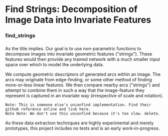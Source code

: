 # Find Strings: Decomposition of Image Data into Invariate Features
### find_strings
###

As the title implies. Our goal is to use non-parametric functions to decompose images into invariate geometric features ("strings"). These features would then provide any trained network with a much smaller input space over which to model the underlying data.

We compute geometric descriptors of generated arcs within an image. The arcs may originate from edge-finding, or some other method of finding more-or-less linear features. We then compare nearby arcs ("strings") and attempt to combine them in such a way that the image-feature they represent is captured in an invariate way (irrespective of scale and rotation). 

~~~~
Note: This is someone else's unionfind implementation. Find their github reference online and link here.
Note Note: We don't use this unionfind because it's too slow. delete.
~~~~

As these data extraction techniques are highly experimental and merely prototypes, this project includes no tests and is an early work-in-progress.